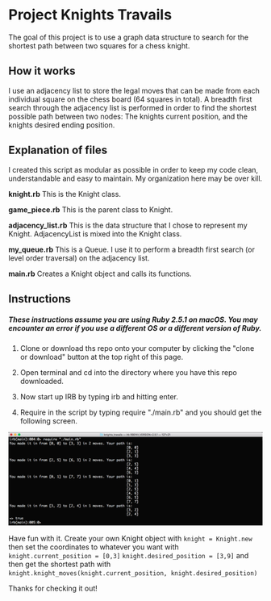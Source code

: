 # Project Knights Travails
The goal of this project is to use a graph data structure to search for the shortest path between two squares for a chess knight.

## How it works
I use an adjacency list to store the legal moves that can be made from each individual square on the chess board (64 squares in total). A breadth first search through the adjacency list is performed in order to find the shortest possible path between two nodes: The knights current position, and the knights desired ending position. 

## Explanation of files
I created this script as modular as possible in order to keep my code clean, understandable and easy to maintain. My organization here may be over kill. 

**knight.rb** This is the Knight class. 

**game_piece.rb** This is the parent class to Knight. 

**adjacency_list.rb** This is the data structure that I chose to represent my Knight. AdjacencyList is mixed into the Knight class. 

**my_queue.rb** This is a Queue. I use it to perform a breadth first search (or level order traversal) on the adjacency list. 

**main.rb** Creates a Knight object and calls its functions. 

## Instructions 
##### These instructions assume you are using Ruby 2.5.1 on macOS. You may encounter an error if you use a different OS or a different version of Ruby.
1) Clone or download ths repo onto your computer by clicking the "clone or download" button at the top right of this page.

2) Open terminal and cd into the directory where you have this repo downloaded.

3) Now start up IRB by typing irb and hitting enter.

4) Require in the script by typing require "./main.rb" and you should get the following screen. 

![screen shot](https://github.com/BShowen/Knights_travails/blob/master/screenshots/screenshot_1.png "screen shot")

Have fun with it. Create your own Knight object with `knight = Knight.new` then set the coordinates to whatever you want with `knight.current_position = [0,3]` `knight.desired_position = [3,9]` and then get the shortest path with `knight.knight_moves(knight.current_position, knight.desired_position)`

Thanks for checking it out! 
